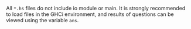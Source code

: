 All `*.hs` files do not include io module or main. 
It is strongly recommended to load files in the GHCi environment, 
and results of questions can be viewed using the variable `ans`.